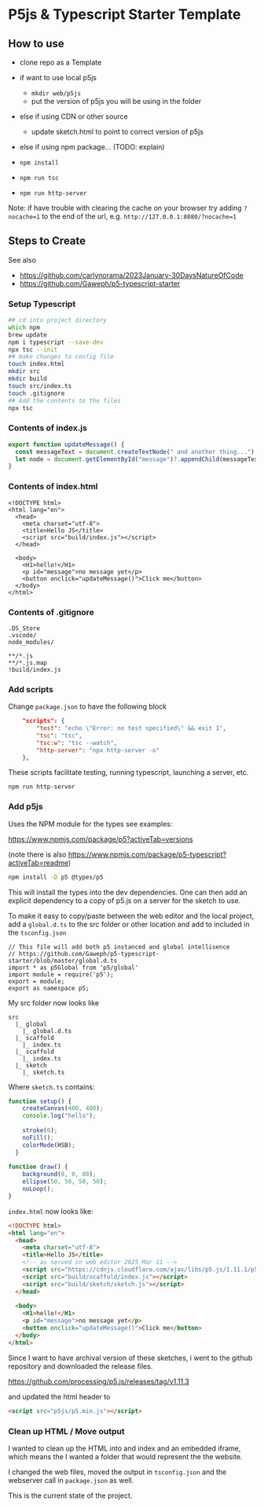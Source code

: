 # P5js & Typescript Starter Template

## How to use

- clone repo as a Template

- if want to use local p5js
  - `mkdir web/p5js`
  - put the version of p5js you will be using in the folder
- else if using CDN or other source
  - update sketch.html to point to correct version of p5js
- else if using npm package... (TODO: explain)

- `npm install`
- `npm run tsc`
- `npm run http-server`

Note: if have trouble with clearing the cache on your browser try adding `?nocache=1` to the end of the url, e.g. `http://127.0.0.1:8080/?nocache=1`

## Steps to Create

See also 
- https://github.com/carlynorama/2023January-30DaysNatureOfCode
- https://github.com/Gaweph/p5-typescript-starter

### Setup Typescript

```zsh
## cd into project directory
which npm
brew update
npm i typescript --save-dev
npx tsc --init
## make changes to config file
touch index.html
mkdir src
mkdir build
touch src/index.ts
touch .gitignore
## Add the contents to the files
npx tsc

```

### Contents of index.js
```js
export function updateMessage() {
  const messageText = document.createTextNode(" and another thing...");
  let node = document.getElementById("message")?.appendChild(messageText)
}
```

### Contents of index.html

```
<!DOCTYPE html>
<html lang="en">
  <head>
    <meta charset="utf-8">
    <title>Hello JS</title>
    <script src="build/index.js"></script>
  </head>
  
  <body>
    <H1>hello!</H1>
    <p id="message">no message yet</p>
    <button onclick="updateMessage()">Click me</button>
  </body>
</html>
```

### Contents of .gitignore

```
.DS_Store
.vscode/
node_modules/

**/*.js
**/*.js.map
!build/index.js
```

### Add scripts

Change `package.json` to have the following block

```json
    "scripts": {
        "test": "echo \"Error: no test specified\" && exit 1",
        "tsc": "tsc",
        "tsc:w": "tsc --watch",
        "http-server": "npx http-server -o"
    },
```

These scripts facilitate testing, running typescript, launching a server, etc. 

```
npm run http-server
```

### Add p5js

Uses the NPM module for the types see examples:

https://www.npmjs.com/package/p5?activeTab=versions

(note there is also https://www.npmjs.com/package/p5-typescript?activeTab=readme)

```zsh
npm install -D p5 @types/p5
```

This will install the types into the dev dependencies. One can then add an explicit dependency to a copy of p5.js on a server for the sketch to use. 

To make it easy to copy/paste between the web editor and the local project, add a `global.d.ts` to the src folder or other location and add to included in the `tsconfig.json` 

```
// This file will add both p5 instanced and global intellisence
// https://github.com/Gaweph/p5-typescript-starter/blob/master/global.d.ts 
import * as p5Global from 'p5/global' 
import module = require('p5');
export = module;
export as namespace p5;
```

My src folder now looks like 

```
src
  |_ global
    |_ global.d.ts
  |_ scaffold
    |_ index.ts
  |_ scaffold
    |_ index.ts
  |_ sketch
    |_ sketch.ts
```

Where `sketch.ts` contains:

```js
function setup() {  
    createCanvas(400, 400);
    console.log("hello");
    
    stroke(0);
    noFill();
    colorMode(HSB);
  }
  
function draw() {
    background(0, 0, 80);
    ellipse(50, 50, 50, 50);
    noLoop();
}
```

`index.html` now looks like:

```html
<!DOCTYPE html>
<html lang="en">
  <head>
    <meta charset="utf-8">
    <title>Hello JS</title>
    <!-- as served in web editor 2025 Mar 11 -->
    <script src="https://cdnjs.cloudflare.com/ajax/libs/p5.js/1.11.1/p5.js"></script>
    <script src="build/scaffold/index.js"></script>
    <script src="build/sketch/sketch.js"></script>
  </head>
  
  <body>
    <H1>hello!</H1>
    <p id="message">no message yet</p>
    <button onclick="updateMessage()">Click me</button>
  </body>
</html>

```

Since I want to have archival version of these sketches, i went to the github repository and downloaded the release files. 

https://github.com/processing/p5.js/releases/tag/v1.11.3

and updated the html header to

```html
<script src="p5js/p5.min.js"></script>
```

### Clean up HTML / Move output

I wanted to clean up the HTML into and index and an embedded iframe, which means the I wanted a folder that would represent the the website.

I changed the web files, moved the output in `tsconfig.json` and the webserver call in `package.json` as well. 

This is the current state of the project. 




